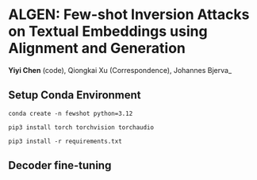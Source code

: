 # ALGEN: Few-shot Inversion Attacks on Textual Embeddings using Alignment and Generation

__Yiyi Chen__ (code), Qiongkai Xu (Correspondence), Johannes Bjerva_


## Setup Conda Environment
```
conda create -n fewshot python=3.12

pip3 install torch torchvision torchaudio

pip3 install -r requirements.txt
```


## Decoder fine-tuning

